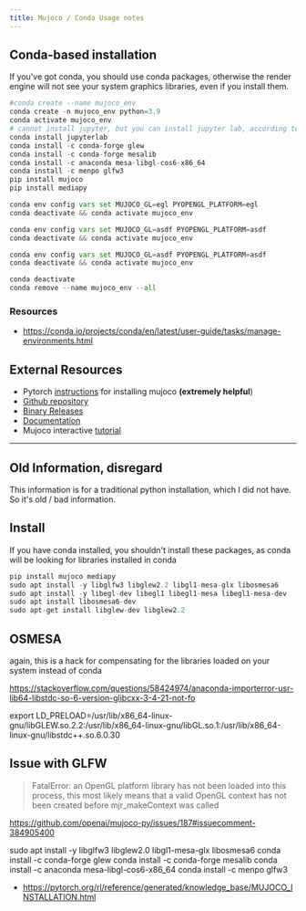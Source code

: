 ```yaml
---
title: Mujoco / Conda Usage notes
---
```


## Conda-based installation

If you've got conda, you should use conda packages, otherwise the render engine will not see your system graphics libraries, even if you install them.

```python
#conda create --name mujoco_env
conda create -n mujoco_env python=3.9
conda activate mujoco_env
# cannot install jupyter, but you can install jupyter lab, according to this: <https://stackoverflow.com/questions/50675004/conflicting-python-version-in-jupyter-notebookconda>
conda install jupyterlab
conda install -c conda-forge glew
conda install -c conda-forge mesalib
conda install -c anaconda mesa-libgl-cos6-x86_64
conda install -c menpo glfw3
pip install mujoco
pip install mediapy
```

```python
conda env config vars set MUJOCO_GL=egl PYOPENGL_PLATFORM=egl
conda deactivate && conda activate mujoco_env
```

```python
conda env config vars set MUJOCO_GL=asdf PYOPENGL_PLATFORM=asdf
conda deactivate && conda activate mujoco_env
```

```python
conda env config vars set MUJOCO_GL=asdf PYOPENGL_PLATFORM=asdf
conda deactivate && conda activate mujoco_env
```


```python
conda deactivate
conda remove --name mujoco_env --all
```
### Resources

* <https://conda.io/projects/conda/en/latest/user-guide/tasks/manage-environments.html>


## External Resources

* Pytorch [instructions](https://pytorch.org/rl/reference/generated/knowledge_base/MUJOCO_INSTALLATION.html) for installing mujoco **(extremely helpful**)
* [Github repository](https://github.com/deepmind/mujoco)
* [Binary Releases](https://github.com/deepmind/mujoco/releases)
* [Documentation](https://mujoco.readthedocs.io/)
* Mujoco interactive [tutorial](https://colab.research.google.com/github/deepmind/mujoco/blob/main/python/tutorial.ipynb)

--------------------

## Old Information, disregard

This information is for a traditional python installation, which I did not have.  So it's old / bad information.

## Install

If you have conda installed, you shouldn't install these packages, as conda will be looking for libraries installed in conda

```python
pip install mujoco mediapy
sudo apt install -y libglfw3 libglew2.2 libgl1-mesa-glx libosmesa6
sudo apt install -y libegl-dev libegl1 libegl1-mesa libegl1-mesa-dev
sudo apt install libosmesa6-dev
sudo apt-get install libglew-dev libglew2.2
```

## OSMESA

again, this is a hack for compensating for the libraries loaded on your system instead of conda

<https://stackoverflow.com/questions/58424974/anaconda-importerror-usr-lib64-libstdc-so-6-version-glibcxx-3-4-21-not-fo>

export LD_PRELOAD=/usr/lib/x86_64-linux-gnu/libGLEW.so.2.2:/usr/lib/x86_64-linux-gnu/libGL.so.1:/usr/lib/x86_64-linux-gnu/libstdc++.so.6.0.30

## Issue with GLFW

> FatalError: an OpenGL platform library has not been loaded into this process, this most likely means that a valid OpenGL context has not been created before mjr_makeContext was called

<https://github.com/openai/mujoco-py/issues/187#issuecomment-384905400>

sudo apt install -y libglfw3 libglew2.0 libgl1-mesa-glx libosmesa6
conda install -c conda-forge glew
conda install -c conda-forge mesalib
conda install -c anaconda mesa-libgl-cos6-x86_64
conda install -c menpo glfw3

* <https://pytorch.org/rl/reference/generated/knowledge_base/MUJOCO_INSTALLATION.html>

